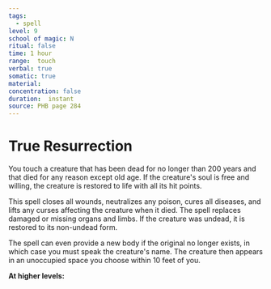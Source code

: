 ```yaml
---
tags:
  - spell
level: 9
school of magic: N
ritual: false
time: 1 hour
range:  touch
verbal: true
somatic: true
material: 
concentration: false
duration:  instant
source: PHB page 284
---
```

# True Resurrection
You touch a creature that has been dead for no longer than 200 years and that died for any reason except old age. If the creature's soul is free and willing, the creature is restored to life with all its hit points.

This spell closes all wounds, neutralizes any poison, cures all diseases, and lifts any curses affecting the creature when it died. The spell replaces damaged or missing organs and limbs. If the creature was undead, it is restored to its non-undead form.

The spell can even provide a new body if the original no longer exists, in which case you must speak the creature's name. The creature then appears in an unoccupied space you choose within 10 feet of you.

**At higher levels:** 